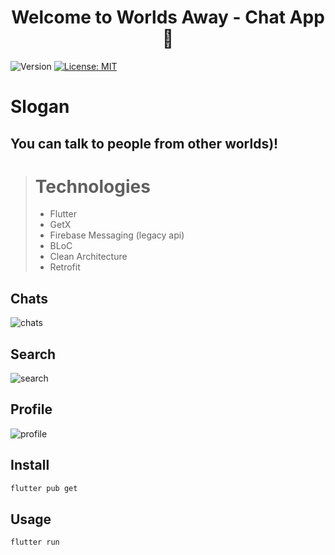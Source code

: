 <h1 align="center">Welcome to Worlds Away - Chat App👋</h1>
<p>
  <img alt="Version" src="https://img.shields.io/badge/version-1.0-blue.svg?cacheSeconds=2592000" />
  <a href="#" target="_blank">
    <img alt="License: MIT" src="https://img.shields.io/badge/License-MIT-yellow.svg" />
  </a>
</p>

# Slogan
## You can talk to people from other worlds)!

> # Technologies
> - Flutter
> - GetX
> - Firebase Messaging (legacy api)
> - BLoC
> - Clean Architecture
> - Retrofit

## Chats
![chats](https://github.com/DaDaDaTheoryNow/Worlds-Away/assets/105795587/99f8cbdb-44b5-4bff-acba-8099b7b2af06)

## Search
![search](https://github.com/DaDaDaTheoryNow/Worlds-Away/assets/105795587/8279972c-7f7f-4531-8217-18860e8329e5)

## Profile
![profile](https://github.com/DaDaDaTheoryNow/Worlds-Away/assets/105795587/5220fd44-9fd4-47ba-8358-63551fd05662)

## Install

```sh
flutter pub get
```

## Usage

```sh
flutter run
```
